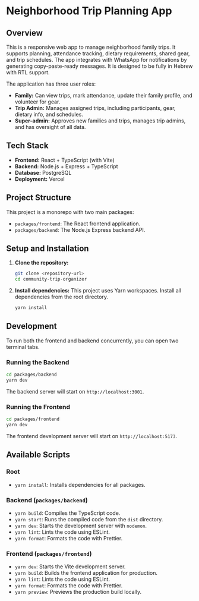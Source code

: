 # Neighborhood Trip Planning App

## Overview

This is a responsive web app to manage neighborhood family trips. It supports planning, attendance tracking, dietary requirements, shared gear, and trip schedules. The app integrates with WhatsApp for notifications by generating copy-paste-ready messages. It is designed to be fully in Hebrew with RTL support.

The application has three user roles:

- **Family:** Can view trips, mark attendance, update their family profile, and volunteer for gear.
- **Trip Admin:** Manages assigned trips, including participants, gear, dietary info, and schedules.
- **Super-admin:** Approves new families and trips, manages trip admins, and has oversight of all data.

## Tech Stack

- **Frontend:** React + TypeScript (with Vite)
- **Backend:** Node.js + Express + TypeScript
- **Database:** PostgreSQL
- **Deployment:** Vercel

## Project Structure

This project is a monorepo with two main packages:

- `packages/frontend`: The React frontend application.
- `packages/backend`: The Node.js Express backend API.

## Setup and Installation

1. **Clone the repository:**

   ```bash
   git clone <repository-url>
   cd community-trip-organizer
   ```

2. **Install dependencies:**
   This project uses Yarn workspaces. Install all dependencies from the root directory.
   ```bash
   yarn install
   ```

## Development

To run both the frontend and backend concurrently, you can open two terminal tabs.

### Running the Backend

```bash
cd packages/backend
yarn dev
```

The backend server will start on `http://localhost:3001`.

### Running the Frontend

```bash
cd packages/frontend
yarn dev
```

The frontend development server will start on `http://localhost:5173`.

## Available Scripts

### Root

- `yarn install`: Installs dependencies for all packages.

### Backend (`packages/backend`)

- `yarn build`: Compiles the TypeScript code.
- `yarn start`: Runs the compiled code from the `dist` directory.
- `yarn dev`: Starts the development server with `nodemon`.
- `yarn lint`: Lints the code using ESLint.
- `yarn format`: Formats the code with Prettier.

### Frontend (`packages/frontend`)

- `yarn dev`: Starts the Vite development server.
- `yarn build`: Builds the frontend application for production.
- `yarn lint`: Lints the code using ESLint.
- `yarn format`: Formats the code with Prettier.
- `yarn preview`: Previews the production build locally.
